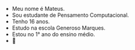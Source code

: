 - Meu nome é Mateus.
- Sou estudante de Pensamento Computacional.
- Tenho 16 anos.
- Estudo na escola Generoso Marques.
- Estou no 1° ano do ensino médio.
- 🥇
